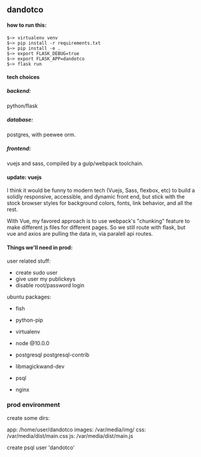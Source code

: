 ## dandotco

#### how to run this:
```
$~> virtualenv venv
$~> pip install -r requirements.txt
$~> pip install -e .
$~> export FLASK_DEBUG=true
$~> export FLASK_APP=dandotco
$~> flask run
```

#### tech choices

##### backend: 
python/flask

##### database: 
postgres, with peewee orm.

##### frontend:
vuejs and sass, compiled by a gulp/webpack toolchain.


#### update: vuejs

I think it would be funny to modern tech (Vuejs, Sass, flexbox, etc) to build a solidly responsive, accessible, and dynamic front end, but stick with the stock browser styles for background colors, fonts, link behavior, and all the rest.

With Vue, my favored approach is to use webpack's "chunking" feature to make different js files for different pages. So we still route with flask, but vue and axios are pulling the data in, via paralell api routes. 


#### Things we'll need in prod:
user related stuff:
- create sudo user
- give user my publickeys
- disable root/password login

ubuntu packages:
- fish
- python-pip
- virtualenv
- node @10.0.0
- postgresql postgresql-contrib
- libmagickwand-dev

- psql
- nginx

### prod environment

create some dirs:

app: /home/user/dandotco
images: /var/media/img/
css: /var/media/dist/main.css
js: /var/media/dist/main.js

create psql user 'dandotco'
